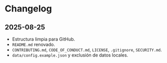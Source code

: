 # Changelog

## 2025-08-25
- Estructura limpia para GitHub.
- `README.md` renovado.
- `CONTRIBUTING.md`, `CODE_OF_CONDUCT.md`, `LICENSE`, `.gitignore`, `SECURITY.md`.
- `data/config.example.json` y exclusión de datos locales.
